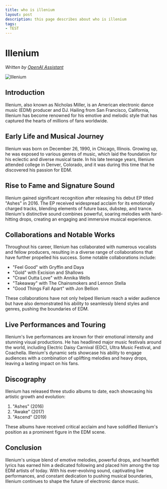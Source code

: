 ```yaml
---
title: who is illenium
layout: post
description: this page describes about who is illenium
tags:
- TEST
---
```

# Illenium

*Written by [OpenAI Assistant](https://openai.com)*

![Illenium](https://pbs.twimg.com/profile_images/1110577799846467073/N3XsfKl4_400x400.jpg)

## Introduction

Illenium, also known as Nicholas Miller, is an American electronic dance music (EDM) producer and DJ. Hailing from San Francisco, California, Illenium has become renowned for his emotive and melodic style that has captured the hearts of millions of fans worldwide.

## Early Life and Musical Journey

Illenium was born on December 26, 1990, in Chicago, Illinois. Growing up, he was exposed to various genres of music, which laid the foundation for his eclectic and diverse musical taste. In his late teenage years, Illenium attended college in Denver, Colorado, and it was during this time that he discovered his passion for EDM.

## Rise to Fame and Signature Sound

Illenium gained significant recognition after releasing his debut EP titled "Ashes" in 2016. The EP received widespread acclaim for its emotionally charged tracks, blending elements of future bass, dubstep, and trance. Illenium's distinctive sound combines powerful, soaring melodies with hard-hitting drops, creating an engaging and immersive musical experience.

## Collaborations and Notable Works

Throughout his career, Illenium has collaborated with numerous vocalists and fellow producers, resulting in a diverse range of collaborations that have further propelled his success. Some notable collaborations include:

- "Feel Good" with Gryffin and Daya
- "Gold" with Excision and Shallows
- "Crawl Outta Love" with Annika Wells
- "Takeaway" with The Chainsmokers and Lennon Stella
- "Good Things Fall Apart" with Jon Bellion

These collaborations have not only helped Illenium reach a wider audience but have also demonstrated his ability to seamlessly blend styles and genres, pushing the boundaries of EDM.

## Live Performances and Touring

Illenium's live performances are known for their emotional intensity and stunning visual productions. He has headlined major music festivals around the world, including Electric Daisy Carnival (EDC), Ultra Music Festival, and Coachella. Illenium's dynamic sets showcase his ability to engage audiences with a combination of uplifting melodies and heavy drops, leaving a lasting impact on his fans.

## Discography

Illenium has released three studio albums to date, each showcasing his artistic growth and evolution:

1. "Ashes" (2016)
2. "Awake" (2017)
3. "Ascend" (2019)

These albums have received critical acclaim and have solidified Illenium's position as a prominent figure in the EDM scene.

## Conclusion

Illenium's unique blend of emotive melodies, powerful drops, and heartfelt lyrics has earned him a dedicated following and placed him among the top EDM artists of today. With his ever-evolving sound, captivating live performances, and constant dedication to pushing musical boundaries, Illenium continues to shape the future of electronic dance music.
